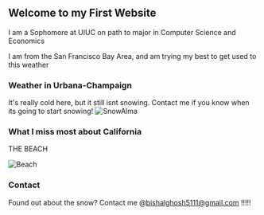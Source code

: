 ## Welcome to my First Website

I am a Sophomore at UIUC on path to major in Computer Science and Economics 

I am from the San Francisco Bay Area, and am trying my best to get used to this weather

### Weather in Urbana-Champaign

It's really cold here, but it still isnt snowing. Contact me if you know when its going to start snowing!
![SnowAlma](https://c1.staticflickr.com/6/5051/5407712379_f9a535dfa3_b.jpg)

### What I miss most about California
THE BEACH

![Beach](https://encrypted-tbn0.gstatic.com/images?q=tbn:ANd9GcRvD1gyBgOe9qPx13lF6DmXpikk4d0pNsodq_lZS0vt-KcioLFwAA)

### Contact

Found out about the snow? Contact me @bishalghosh5111@gmail.com !!!!!
